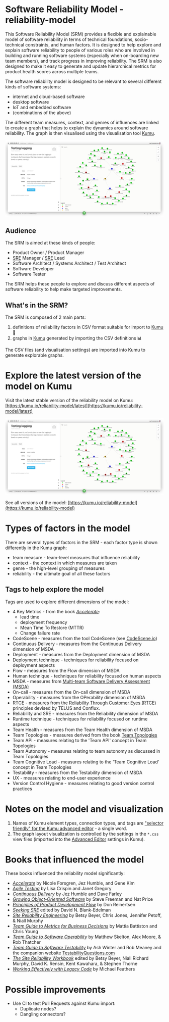 # Software Reliability Model - reliability-model

This Software Reliability Model (SRM) provides a flexible and explainable model of software reliability in terms of technical foundations, socio-technical constraints, and human factors. It is designed to help explore and explain software reliability to people of various roles who are involved in building and running software systems (especially when on-boarding new team members), and track progress in improving reliability. The SRM is also designed to make it easy to generate and update hierarchical metrics for product health scores across multiple teams.

The software reliability model is designed to be relevant to several different kinds of software systems:

* internet and cloud-based software
* desktop software
* IoT and embedded software
* (combinations of the above)

The different team measures, context, and genres of influences are linked to create a graph that helps to explain the dynamics around software reliability. The graph is then visualised using the visualisation tool [Kumu](https://kumu.io/).

![Screenshot of the reliability model visualised in Kumu](screenshots/2021-05-06--telus-conflux-reliability-model-in-kumu.png)

## Audience

The SRM is aimed at these kinds of people:

* Product Owner / Product Manager
* [SRE](https://sre.google/) Manager / [SRE](https://sre.google/) Lead
* Software Architect / Systems Architect / Test Architect
* Software Developer
* Software Tester

The SRM helps these people to explore and discuss different aspects of software reliability to help make targeted improvements.

## What's in the SRM?

The SRM is composed of 2 main parts:

1. definitions of reliability factors in CSV format suitable for import to [Kumu](https://kumu.io/) 📄
2. graphs in [Kumu](https://kumu.io/) generated by importing the CSV definitions 📊

The CSV files (and visualisation settings) are imported into Kumu to generate explorable graphs.

# Explore the latest version of the model on Kumu

Visit the latest stable version of the reliability model on Kumu: [https://kumu.io/reliability-model/latest](https://kumu.io/reliability-model/latest)

![Screenshot of SRM graph visualization on Kumu](screenshots/2021-05-06--telus-conflux-reliability-model-in-kumu.png)

See all versions of the model: [https://kumu.io/reliability-model](https://kumu.io/reliability-model)

# Types of factors in the model

There are several types of factors in the SRM - each factor type is shown differently in the Kumu graph:

* team measure - team-level measures that influence reliability
* context - the context in which measures are taken
* genre - the high-level grouping of measures
* reliability - the ultimate goal of all these factors

## Tags to help explore the model

Tags are used to explore different dimensions of the model:

* 4 Key Metrics - from the book [_Accelerate_](https://itrevolution.com/book/accelerate/):
  - lead time
  - deployment frequency
  - Mean Time To Restore (MTTR)
  - Change failure rate
* CodeScene - measures from the tool CodeScene (see [CodeScene.io](https://codescene.io/))
* Continuous Delivery - measures from the Continuous Delivery dimension of MSDA
* Deployment - measures from the Deployment dimension of MSDA
* Deployment technique - techniques for reliability focused on deployment aspects
* Flow - measures from the Flow dimension of MSDA
* Human technique - techniques for reliability focused on human aspects
* MSDA - measures from [Multi-team Software Delivery Assessment (MSDA)](http://softwaredeliveryassessment.com/)
* On-call - measures from the On-call dimension of MSDA
* Operability - measures from the OPerability dimension of MSDA
* RTCE - measures from the [Reliability Through Customer Eyes (RTCE)](http://rtce.net/) principles devised by TELUS and Conflux.
* Reliability and SRE - measures from the Reliability dimension of MSDA
* Runtime technique - techniques for reliability focused on runtime aspects
* Team Health - measures from the Team Health dimension of MSDA
* Team Topologies - measures derived from the book [Team Topologies](https://teamtopologies.com/)
* Team API - measures relating to the 'Team API' concept in Team Topologies
* Team Autonomy - measures relating to team autonomy as discussed in Team Topologies
* Team Cognitive Load - measures relating to the 'Team Cognitive Load' concept in Team Topologies
* Testability - measures from the Testability dimension of MSDA
* UX - measures relating to end-user experience
* Version Control Hygiene - measures relating to good version control practices

# Notes on the model and visualization

1. Names of Kumu element types, connection types, and tags are ["selector friendly" for the Kumu advanced editor](https://docs.kumu.io/guides/import.html#try-to-be-selector-friendly) - a single word.
2. The graph layout visualization is controlled by the settings in the `*.css` view files (imported into the [Advanced Editor](https://docs.kumu.io/overview/view-editors.html#advanced-editor) settings in Kumu).

# Books that influenced the model

These books influenced the reliability model significantly:

* [_Accelerate_](https://wordery.com/accelerate-nicole-forsgren-phd-9781942788331) by Nicole Forsgren, Jez Humble, and Gene Kim
* [_Agile Testing_](https://wordery.com/agile-testing-lisa-crispin-9780321534460) by Lisa Crispin and Janet Gregory
* [_Continuous Delivery_](http://continuousdelivery.com/) by Jez Humble and Dave Farley
* [_Growing Object-Oriented Software_](https://wordery.com/growing-object-oriented-software-guided-by-tests-steve-freeman-9780321503626) by Steve Freeman and Nat Price
* [_Principles of Product Development Flow_](https://wordery.com/the-principles-of-product-development-flow-donald-g-reinertsen-9781935401001) by Don Reinertsen
* [_Seeking SRE_](https://www.oreilly.com/library/view/seeking-sre/9781491978856/) edited by David N. Blank-Edelman
* [_Site Reliability Engineering_](https://sre.google/sre-book/table-of-contents/) by Betsy Beyer, Chris Jones, Jennifer Petoff, & Niall Murphy
* [_Team Guide to Metrics for Business Decisions_](http://bizmetricsbook.com/) by Mattia Battiston and Chris Young
* [_Team Guide to Software Operability_](http://operabilitybook.com/) by Matthew Skelton, Alex Moore, & Rob Thatcher
* [_Team Guide to Software Testability_](http://testabilitybook.com/) by Ash Winter and Rob Meaney and the companion website [TestabilityQuestions.com](http://TestabilityQuestions.com/)
* [_The Site Reliability Workbook_](https://sre.google/workbook/table-of-contents/) edited by Betsy Beyer, Niall Richard Murphy, David K. Rensin, Kent Kawahara, & Stephen Thorne
* [_Working Effectively with Legacy Code_](https://www.amazon.co.uk/Working-Effectively-Legacy-Michael-Feathers/dp/0131177052) by Michael Feathers

# Possible improvements

* Use CI to test Pull Requests against Kumu import:
  - Duplicate nodes?
  - Dangling connectors?
